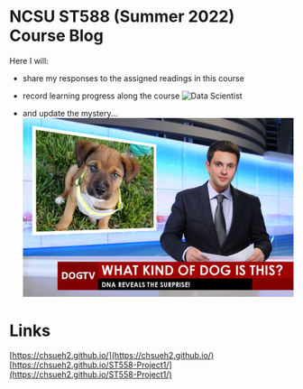 # NCSU ST588 (Summer 2022) Course Blog

Here I will:
- share my responses to the assigned readings in this course
- record learning progress along the course
![Data Scientist](https://i.redd.it/p6va3hrtmvr71.jpg)

- and update the mystery...
![GoGo PRO](./images/GoGo-PRO.jpg)

# Links
[https://chsueh2.github.io/](https://chsueh2.github.io/)<br>
[https://chsueh2.github.io/ST558-Project1/](https://chsueh2.github.io/ST558-Project1/)<br>
